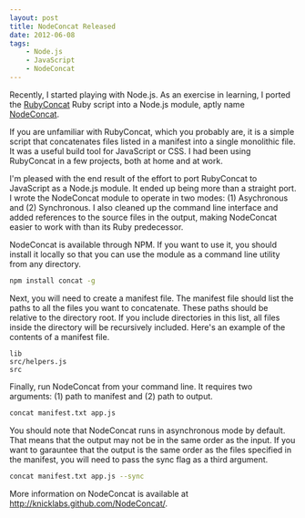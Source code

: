 ```yaml
---
layout: post
title: NodeConcat Released
date: 2012-06-08
tags:
    - Node.js
    - JavaScript
    - NodeConcat
---
```


Recently, I started playing with Node.js. As an exercise in learning, I ported the [RubyConcat](https://github.com/knicklabs/RubyConcat) Ruby script into a Node.js module, aptly name [NodeConcat](https://github.com/knicklabs/NodeConcat).

If you are unfamiliar with RubyConcat, which you probably are, it is a simple script that concatenates files listed in a manifest into a single monolithic file. It was a useful build tool for JavaScript or CSS. I had been using RubyConcat in a few projects, both at home and at work. 

I'm pleased with the end result of the effort to port RubyConcat to JavaScript as a Node.js module. It ended up being more than a straight port. I wrote the NodeConcat module to operate in two modes: (1) Asychronous and (2) Synchronous. I also cleaned up the command line interface and added references to the source files in the output, making NodeConcat easier to work with than its Ruby predecessor. 

NodeConcat is available through NPM. If you want to use it, you should install it locally so that you can use the module as a command line utility from any directory. 

```bash
npm install concat -g
```

Next, you will need to create a manifest file. The manifest file should list the paths to all the files you want to concatenate. These paths should be relative to the directory root. If you include directories in this list, all files inside the directory will be recursively included. Here's an example of the contents of a manifest file.

```text
lib
src/helpers.js
src
```

Finally, run NodeConcat from your command line. It requires two arguments: (1) path to manifest and (2) path to output. 

```bash
concat manifest.txt app.js
```

You should note that NodeConcat runs in asynchronous mode by default. That means that the output may not be in the same order as the input. If you want to garauntee that the output is the same order as the files specified in the manifest, you will need to pass the sync flag as a third argument. 

```bash
concat manifest.txt app.js --sync
```

More information on NodeConcat is available at <http://knicklabs.github.com/NodeConcat/>.